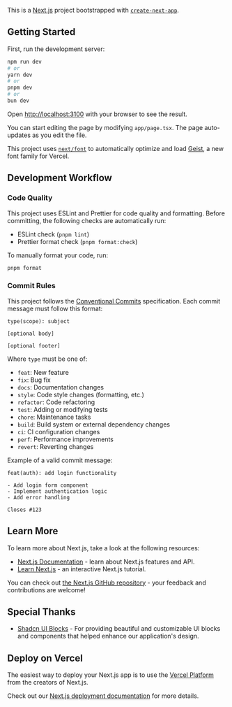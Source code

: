 This is a [Next.js](https://nextjs.org) project bootstrapped with [`create-next-app`](https://nextjs.org/docs/app/api-reference/cli/create-next-app).

## Getting Started

First, run the development server:

```bash
npm run dev
# or
yarn dev
# or
pnpm dev
# or
bun dev
```

Open [http://localhost:3100](http://localhost:3100) with your browser to see the result.

You can start editing the page by modifying `app/page.tsx`. The page auto-updates as you edit the file.

This project uses [`next/font`](https://nextjs.org/docs/app/building-your-application/optimizing/fonts) to automatically optimize and load [Geist](https://vercel.com/font), a new font family for Vercel.

## Development Workflow

### Code Quality

This project uses ESLint and Prettier for code quality and formatting. Before committing, the following checks are automatically run:

- ESLint check (`pnpm lint`)
- Prettier format check (`pnpm format:check`)

To manually format your code, run:

```bash
pnpm format
```

### Commit Rules

This project follows the [Conventional Commits](https://www.conventionalcommits.org/) specification. Each commit message must follow this format:

```
type(scope): subject

[optional body]

[optional footer]
```

Where `type` must be one of:

- `feat`: New feature
- `fix`: Bug fix
- `docs`: Documentation changes
- `style`: Code style changes (formatting, etc.)
- `refactor`: Code refactoring
- `test`: Adding or modifying tests
- `chore`: Maintenance tasks
- `build`: Build system or external dependency changes
- `ci`: CI configuration changes
- `perf`: Performance improvements
- `revert`: Reverting changes

Example of a valid commit message:

```
feat(auth): add login functionality

- Add login form component
- Implement authentication logic
- Add error handling

Closes #123
```

## Learn More

To learn more about Next.js, take a look at the following resources:

- [Next.js Documentation](https://nextjs.org/docs) - learn about Next.js features and API.
- [Learn Next.js](https://nextjs.org/learn) - an interactive Next.js tutorial.

You can check out [the Next.js GitHub repository](https://github.com/vercel/next.js) - your feedback and contributions are welcome!

## Special Thanks

- [Shadcn UI Blocks](https://www.shadcnui-blocks.com/) - For providing beautiful and customizable UI blocks and components that helped enhance our application's design.

## Deploy on Vercel

The easiest way to deploy your Next.js app is to use the [Vercel Platform](https://vercel.com/new?utm_medium=default-template&filter=next.js&utm_source=create-next-app&utm_campaign=create-next-app-readme) from the creators of Next.js.

Check out our [Next.js deployment documentation](https://nextjs.org/docs/app/building-your-application/deploying) for more details.
